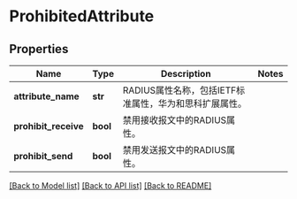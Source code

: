 # ProhibitedAttribute

## Properties
Name | Type | Description | Notes
------------ | ------------- | ------------- | -------------
**attribute_name** | **str** | RADIUS属性名称，包括IETF标准属性，华为和思科扩展属性。 | 
**prohibit_receive** | **bool** | 禁用接收报文中的RADIUS属性。 | 
**prohibit_send** | **bool** | 禁用发送报文中的RADIUS属性。 | 

[[Back to Model list]](../README.md#documentation-for-models) [[Back to API list]](../README.md#documentation-for-api-endpoints) [[Back to README]](../README.md)


